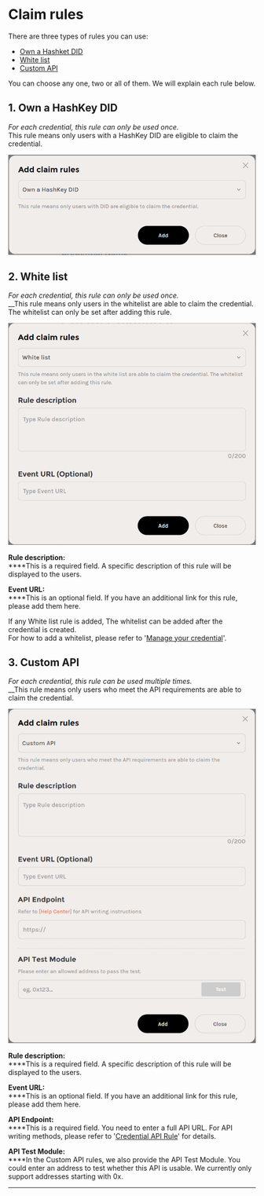 # Claim rules

There are three types of rules you can use:&#x20;

* [Own a Hashket DID](claim-rules.md#1.-own-a-hashkey-did)
* [White list](claim-rules.md#2.-white-list)
* [Custom API](claim-rules.md#3.-custom-api)

You can choose any one, two or all of them. We will explain each rule below.



## 1. Own a HashKey DID

_For each credential, this rule can only be used once._ \
This rule means only users with a HashKey DID are eligible to claim the credential.

![](<../../../.gitbook/assets/image (6).png>)



## 2. White list

_For each credential, this rule can only be used once._\
__This rule means only users in the whitelist are able to claim the credential. The whitelist can only be set after adding this rule.

![](<../../../.gitbook/assets/image (12).png>)

**Rule description:** \
****This is a required field. A specific description of this rule will be displayed to the users.

**Event URL:** \
****This is an optional field. If you have an additional link for this rule, please add them here.

If any White list rule is added, The whitelist can be added after the credential is created.\
For how to add a whitelist, please refer to '[Manage your credential](../../manage-your-credential.md)'.



## 3. Custom API

_For each credential, this rule can be used multiple times._\
__This rule means only users who meet the API requirements are able to claim the credential.

![](<../../../.gitbook/assets/image (1).png>)

**Rule description:** \
****This is a required field. A specific description of this rule will be displayed to the users.

**Event URL:** \
****This is an optional field. If you have an additional link for this rule, please add them here.

**API Endpoint:**\
****This is a required field. You need to enter a full API URL. For API writing methods, please refer to '[Credential API Rule](../../../developers/become-a-kyc-provider/credential-api-rule.md)' for details.

**API Test Module:** \
****In the Custom API rules, we also provide the API Test Module. You could enter an address to test whether this API is usable. We currently only support addresses starting with 0x.

****
